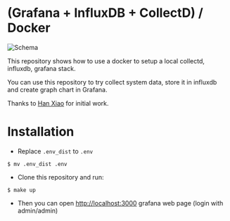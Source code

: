 # (Grafana + InfluxDB + CollectD) / Docker

![Schema](schema.jpg "Schema")

This repository shows how to use a docker to setup a local collectd, influxdb, 
grafana stack.

You can use this repository to try collect system data, store it in influxdb 
and create graph chart in Grafana.

Thanks to [Han Xiao](https://github.com/justlaputa/collectd-influxdb-grafana-docker) for 
initial work.

# Installation

* Replace `.env_dist` to `.env`

```
$ mv .env_dist .env
```

* Clone this repository and run:

```
$ make up
```

* Then you can open <http://localhost:3000>  grafana web page (login with admin/admin)
